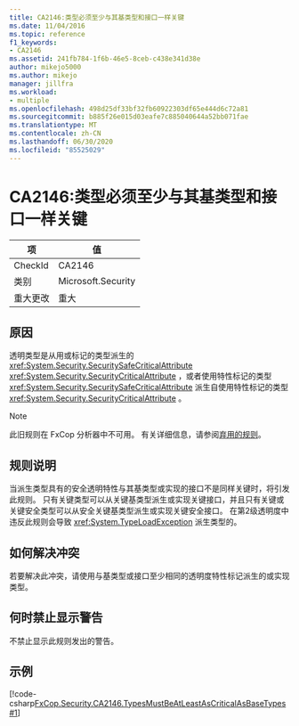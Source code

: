 ```yaml
---
title: CA2146:类型必须至少与其基类型和接口一样关键
ms.date: 11/04/2016
ms.topic: reference
f1_keywords:
- CA2146
ms.assetid: 241fb784-1f6b-46e5-8ceb-c438e341d38e
author: mikejo5000
ms.author: mikejo
manager: jillfra
ms.workload:
- multiple
ms.openlocfilehash: 498d25df33bf32fb60922303df65e444d6c72a81
ms.sourcegitcommit: b885f26e015d03eafe7c885040644a52bb071fae
ms.translationtype: MT
ms.contentlocale: zh-CN
ms.lasthandoff: 06/30/2020
ms.locfileid: "85525029"
---
```

# <a name="ca2146-types-must-be-at-least-as-critical-as-their-base-types-and-interfaces"></a>CA2146:类型必须至少与其基类型和接口一样关键

|项|值|
|-|-|
|CheckId|CA2146|
|类别|Microsoft.Security|
|重大更改|重大|

## <a name="cause"></a>原因
透明类型是从用或标记的类型派生的 <xref:System.Security.SecuritySafeCriticalAttribute> <xref:System.Security.SecurityCriticalAttribute> ，或者使用特性标记的类型 <xref:System.Security.SecuritySafeCriticalAttribute> 派生自使用特性标记的类型 <xref:System.Security.SecurityCriticalAttribute> 。

> [!NOTE]
> 此旧规则在 FxCop 分析器中不可用。 有关详细信息，请参阅[弃用的规则](fxcop-rule-port-status.md#deprecated-rules)。

## <a name="rule-description"></a>规则说明
当派生类型具有的安全透明特性与其基类型或实现的接口不是同样关键时，将引发此规则。 只有关键类型可以从关键基类型派生或实现关键接口，并且只有关键或关键安全类型可以从安全关键基类型派生或实现关键安全接口。 在第2级透明度中违反此规则会导致 <xref:System.TypeLoadException> 派生类型的。

## <a name="how-to-fix-violations"></a>如何解决冲突
若要解决此冲突，请使用与基类型或接口至少相同的透明度特性标记派生的或实现类型。

## <a name="when-to-suppress-warnings"></a>何时禁止显示警告
不禁止显示此规则发出的警告。

## <a name="example"></a>示例
[!code-csharp[FxCop.Security.CA2146.TypesMustBeAtLeastAsCriticalAsBaseTypes#1](../code-quality/codesnippet/CSharp/ca2146-types-must-be-at-least-as-critical-as-their-base-types-and-interfaces_1.cs)]
